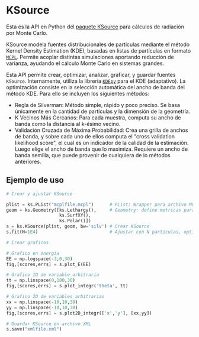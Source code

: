 # KSource

Esta es la API en Python del [paquete KSource](https://github.com/inti-abbate/KSource) para cálculos de radiación por Monte Carlo.

KSource modela fuentes distribucionales de partículas mediante el método Kernel Density Estimation (KDE), basadas en listas de partículas en formato [`MCPL`](https://mctools.github.io/mcpl/). Permite acoplar distintas simulaciones aportando reducción de varianza, ayudando el cálculo Monte Carlo en sistemas grandes.

Esta API permite crear, optimizar, analizar, graficar, y guardar fuentes `KSource`. Internamente, utiliza la librería [`KDEpy`](https://kdepy.readthedocs.io/en/latest/) para el KDE (adaptativo). La optimización consiste en la selección automática del ancho de banda del método KDE. Para ello se incluyen los siguientes métodos:
*	Regla de Silverman: Método simple, rápido y poco preciso. Se basa únicamente en la cantidad de partículas y la dimensión de la geometría.
*	K Vecinos Más Cercanos: Para cada muestra, computa su ancho de banda como la distancia al k-ésimo vecino.
*	Validación Cruzada de Máxima Probabilidad: Crea una grilla de anchos de banda, y sobre cada uno de ellos computa el "cross validation likelihood score", el cual es un indicador de la calidad de la estimación. Luego elige el ancho de banda que lo maximiza. Requiere un ancho de banda semilla, que puede provenir de cualquiera de lo métodos anteriores.

## Ejemplo de uso

```python
# Crear y ajustar KSource

plist = ks.PList("mcplfile.mcpl")      # PList: Wrapper para archivo MCPL
geom = ks.Geometry([ks.Lethargy(),     # Geometry: define metricas para variables
					ks.SurfXY(),
					ks.Polar()])
s = ks.KSource(plist, geom, bw='silv') # Crear KSource
s.fit(N=1E4)                           # Ajustar con N particulas, optimizando ancho de banda

# Crear graficos

# Grafico en energia
EE = np.logspace(-3,0,30)
fig,[scores,errs] = s.plot_E(EE)

# Grafico 1D de variable arbitraria
tt = np.linspace(0,180,30)
fig,[scores,errs] = s.plot_integr('theta', tt)

# Grafico 2D de variables arbitrarias
xx = np.linspace(-10,10,30)
yy = np.linspace(-10,10,30)
fig,[scores,errs] = s.plot2D_integr(['x','y'], [xx,yy])

# Guardar KSource en archivo XML
s.save("xmlfile.xml")

```
